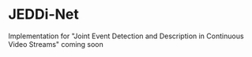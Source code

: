 # JEDDi-Net
Implementation for "Joint Event Detection and Description in Continuous Video Streams" coming soon
